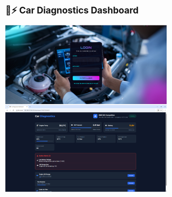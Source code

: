 # 🚗⚡ Car Diagnostics Dashboard
![Login Preview](static/images/Login-preview.png)
![Dashboard Preview](static/images/dashboard-preview.png)
